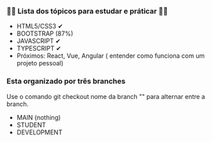 ### 🐱‍👤 Lista dos tópicos para estudar e práticar 🐱‍👤


- HTML5/CSS3 ✔
- BOOTSTRAP (87%)
- JAVASCRIPT ✔ 
- TYPESCRIPT ✔
- Próximos: React, Vue, Angular ( entender como funciona com um projeto pessoal)

### Esta organizado por três branches

Use o comando git checkout nome da branch "" para alternar entre a branch.

- MAIN (nothing)
- STUDENT
- DEVELOPMENT

